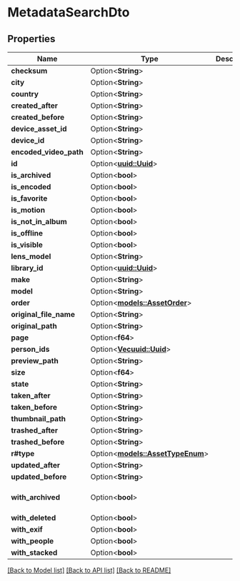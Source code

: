 # MetadataSearchDto

## Properties

Name | Type | Description | Notes
------------ | ------------- | ------------- | -------------
**checksum** | Option<**String**> |  | [optional]
**city** | Option<**String**> |  | [optional]
**country** | Option<**String**> |  | [optional]
**created_after** | Option<**String**> |  | [optional]
**created_before** | Option<**String**> |  | [optional]
**device_asset_id** | Option<**String**> |  | [optional]
**device_id** | Option<**String**> |  | [optional]
**encoded_video_path** | Option<**String**> |  | [optional]
**id** | Option<[**uuid::Uuid**](uuid::Uuid.md)> |  | [optional]
**is_archived** | Option<**bool**> |  | [optional]
**is_encoded** | Option<**bool**> |  | [optional]
**is_favorite** | Option<**bool**> |  | [optional]
**is_motion** | Option<**bool**> |  | [optional]
**is_not_in_album** | Option<**bool**> |  | [optional]
**is_offline** | Option<**bool**> |  | [optional]
**is_visible** | Option<**bool**> |  | [optional]
**lens_model** | Option<**String**> |  | [optional]
**library_id** | Option<[**uuid::Uuid**](uuid::Uuid.md)> |  | [optional]
**make** | Option<**String**> |  | [optional]
**model** | Option<**String**> |  | [optional]
**order** | Option<[**models::AssetOrder**](AssetOrder.md)> |  | [optional]
**original_file_name** | Option<**String**> |  | [optional]
**original_path** | Option<**String**> |  | [optional]
**page** | Option<**f64**> |  | [optional]
**person_ids** | Option<[**Vec<uuid::Uuid>**](uuid::Uuid.md)> |  | [optional]
**preview_path** | Option<**String**> |  | [optional]
**size** | Option<**f64**> |  | [optional]
**state** | Option<**String**> |  | [optional]
**taken_after** | Option<**String**> |  | [optional]
**taken_before** | Option<**String**> |  | [optional]
**thumbnail_path** | Option<**String**> |  | [optional]
**trashed_after** | Option<**String**> |  | [optional]
**trashed_before** | Option<**String**> |  | [optional]
**r#type** | Option<[**models::AssetTypeEnum**](AssetTypeEnum.md)> |  | [optional]
**updated_after** | Option<**String**> |  | [optional]
**updated_before** | Option<**String**> |  | [optional]
**with_archived** | Option<**bool**> |  | [optional][default to false]
**with_deleted** | Option<**bool**> |  | [optional]
**with_exif** | Option<**bool**> |  | [optional]
**with_people** | Option<**bool**> |  | [optional]
**with_stacked** | Option<**bool**> |  | [optional]

[[Back to Model list]](../README.md#documentation-for-models) [[Back to API list]](../README.md#documentation-for-api-endpoints) [[Back to README]](../README.md)


